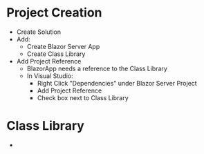 
# Project Creation

- Create Solution
- Add:
  - Create Blazor Server App
  - Create Class Library
- Add Project Reference
  - BlazorApp needs a reference to the Class Library
  - In Visual Studio:
    - Right Click "Dependencies" under Blazor Server Project
    - Add Project Reference
    - Check box next to Class Library

# Class Library

- 




